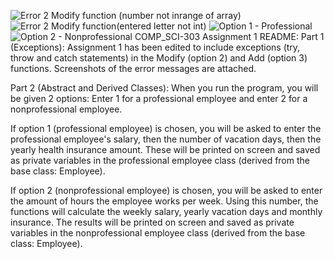 ![Error 2 Modify function (number not inrange of array)](https://user-images.githubusercontent.com/113705421/196574722-be255c63-8ab9-4b09-92c8-936ead6dc05d.JPG)
![Error 2 Modify function(entered letter not int)](https://user-images.githubusercontent.com/113705421/196574725-3fd72ba1-ce7c-42c9-bd10-0c1874f74172.JPG)
![Option 1 - Professional](https://user-images.githubusercontent.com/113705421/196574726-6aa9d465-8c1b-44ec-908f-1ede080a319c.JPG)
![Option 2 - Nonprofessional](https://user-images.githubusercontent.com/113705421/196574727-f36b72c0-3c25-4566-9496-d6f962eeec83.JPG)
COMP_SCI-303 Assignment 1 README:
Part 1 (Exceptions):
Assignment 1 has been edited to include exceptions (try, throw and catch statements) in the Modify (option 2) and Add (option 3) functions. Screenshots of the error messages are attached.

Part 2 (Abstract and Derived Classes):
When you run the program, you will be given 2 options: Enter 1 for a professional employee and enter 2 for a nonprofessional employee.

If option 1 (professional employee) is chosen, you will be asked to enter the professional employee's salary, then the number of vacation days, then the yearly health insurance amount. These will be printed on screen and saved as private variables in the professional employee class (derived from the base class: Employee).

If option 2 (nonprofessional employee) is chosen, you will be asked to enter the amount of hours the employee works per week. Using this number, the functions will calculate the weekly salary, yearly vacation days and monthly insurance. The results will be printed on screen and saved as private variables in the nonprofessional employee class (derived from the base class: Employee).

